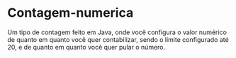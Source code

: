 # Contagem-numerica
 Um tipo de contagem feito em Java, onde você configura o valor numérico de quanto em quanto você quer contabilizar, sendo o limite configurado até 20, e de quanto em quanto você quer pular o número.
